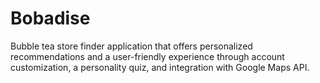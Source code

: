 # Bobadise
Bubble tea store finder application that offers personalized recommendations and a user-friendly experience through account customization, a personality quiz, and integration with Google Maps API.
